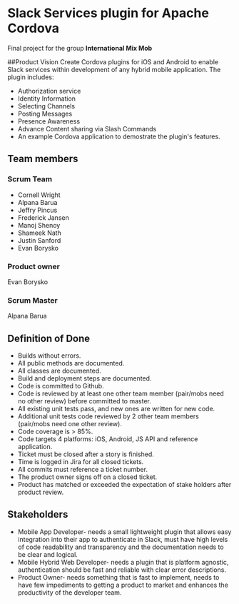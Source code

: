 # Slack Services plugin for Apache Cordova
Final project for the group **International Mix Mob**

##Product Vision
Create Cordova plugins for iOS and Android to enable Slack services within development of any hybrid mobile application. The plugin includes:
* Authorization service
* Identity Information
* Selecting Channels
* Posting Messages
* Presence Awareness
* Advance Content sharing via Slash Commands
* An example Cordova application to demostrate the plugin's features.


## Team members
### Scrum Team
* Cornell Wright
* Alpana Barua
* Jeffry Pincus
* Frederick Jansen
* Manoj Shenoy
* Shameek Nath
* Justin Sanford
* Evan Borysko

### Product owner
Evan Borysko

### Scrum Master
Alpana Barua

## Definition of Done
* Builds without errors.
* All public methods are documented.
* All classes are documented.
* Build and deployment steps are documented.
* Code is committed to Github.
* Code is reviewed by at least one other team member (pair/mobs need no other review) before committed to master.
* All existing unit tests pass, and new ones are written for new code.
* Additional unit tests code reviewed by 2 other team members (pair/mobs need one other review).
* Code coverage is > 85%.
* Code targets 4 platforms: iOS, Android, JS API and reference application.
* Ticket must be closed after a story is finished.
* Time is logged in Jira for all closed tickets.
* All commits must reference a ticket number.
* The product owner signs off on a closed ticket.
* Product has matched or exceeded the expectation of stake holders after product review.

## Stakeholders
* Mobile App Developer- needs a small lightweight plugin that allows easy integration into their app to authenticate in Slack, must have high levels of code readability and transparency and the documentation needs to be clear and logical.
* Mobile Hybrid Web Developer- needs a plugin that is platform agnostic, authentication should be fast and reliable with clear error descriptions.
* Product Owner- needs something that is fast to implement, needs to have few impediments to getting a product to market and enhances the productivity of the developer team.
